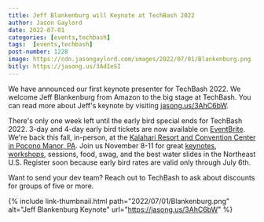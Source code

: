 ```yaml
---
title: Jeff Blankenburg will Keynote at TechBash 2022
author: Jason Gaylord
date: 2022-07-01
categories: [events,techbash]
tags:  [events,techbash]
post-number: 1228
image: https://cdn.jasongaylord.com/images/2022/07/01/Blankenburg.png
bitly: https://jasong.us/3AdIeSI
---
```


We have announced our first keynote presenter for TechBash 2022. We welcome Jeff Blankenburg from Amazon to the big stage at TechBash. You can read more about Jeff's keynote by visiting [jasong.us/3AhC6bW](https://jasong.us/3AhC6bW).

There's only one week left until the early bird special ends for TechBash 2022. 3-day and 4-day early bird tickets are now available on [EventBrite](https://jasong.us/3tFZ5to). We're back this fall, in-person, at the [Kalahari Resort and Convention Center in Pocono Manor, PA](https://jasong.us/3xuwLLA). Join us November 8-11 for great [keynotes](https://jasong.us/2zAOXZq), [workshops](https://jasong.us/3fGtXBl), sessions, food, swag, and the best water slides in the Northeast U.S. Register soon because early bird rates are valid only through July 6th.

Want to send your dev team? Reach out to TechBash to ask about discounts for groups of five or more.

{% include link-thumbnail.html path="2022/07/01/Blankenburg.png" alt="Jeff Blankenburg Keynote" url="https://jasong.us/3AhC6bW" %}
